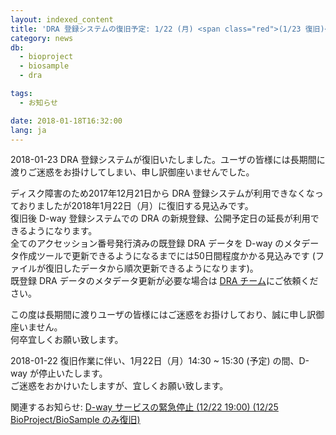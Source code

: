 ```yaml
---
layout: indexed_content
title: 'DRA 登録システムの復旧予定: 1/22 (月) <span class="red">(1/23 復旧)</span>'
category: news
db:
  - bioproject
  - biosample
  - dra

tags:
  - お知らせ

date: 2018-01-18T16:32:00
lang: ja
---
```


<p><span class="red">2018-01-23 DRA 登録システムが復旧いたしました。ユーザの皆様には長期間に渡りご迷惑をお掛けしてしまい、申し訳御座いませんでした。</span></p>

<p>ディスク障害のため2017年12月21日から DRA 登録システムが利用できなくなっておりましたが2018年1月22日（月）に復旧する見込みです。<br>復旧後 D-way 登録システムでの DRA の新規登録、公開予定日の延長が利用できるようになります。<br>全てのアクセッション番号発行済みの既登録 DRA データを D-way のメタデータ作成ツールで更新できるようになるまでには50日間程度かかる見込みです (ファイルが復旧したデータから順次更新できるようになります)。<br>既登録 DRA データのメタデータ更新が必要な場合は <a href="/contact-ddbj.html">DRA チーム</a>にご依頼ください。</p>

<p>この度は長期間に渡りユーザの皆様にはご迷惑をお掛けしており、誠に申し訳御座いません。<br>何卒宜しくお願い致します。</p>

<p><span class="red">2018-01-22 復旧作業に伴い、1月22日（月）14:30 ~ 15:30 (予定) の間、D-way が停止いたします。<br>ご迷惑をおかけいたしますが、宜しくお願い致します。</span></p>

<p>関連するお知らせ: <a href="/whatsnew/wn171222-j.html">D-way サービスの緊急停止 (12/22 19:00) (12/25 BioProject/BioSample のみ復旧)</a></p>
